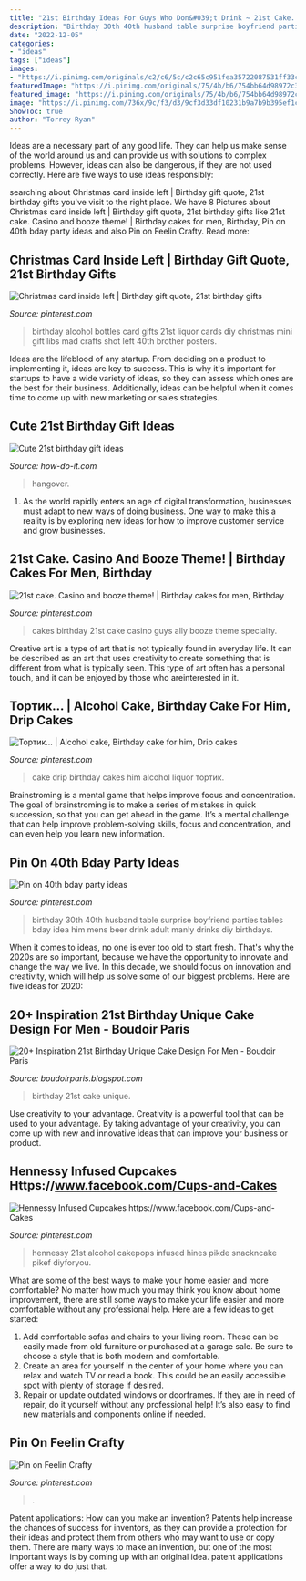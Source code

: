 ```yaml
---
title: "21st Birthday Ideas For Guys Who Don&#039;t Drink ~ 21st Cake. Casino And Booze Theme!"
description: "Birthday 30th 40th husband table surprise boyfriend parties tables bday idea him mens beer drink adult manly drinks diy birthdays"
date: "2022-12-05"
categories:
- "ideas"
tags: ["ideas"]
images:
- "https://i.pinimg.com/originals/c2/c6/5c/c2c65c951fea35722087531ff33c8414.jpg"
featuredImage: "https://i.pinimg.com/originals/75/4b/b6/754bb64d98972c3e5f4a077deecea5b8.jpg"
featured_image: "https://i.pinimg.com/originals/75/4b/b6/754bb64d98972c3e5f4a077deecea5b8.jpg"
image: "https://i.pinimg.com/736x/9c/f3/d3/9cf3d33df10231b9a7b9b395ef1cfff6.jpg"
ShowToc: true
author: "Torrey Ryan"
---
```



Ideas are a necessary part of any good life. They can help us make sense of the world around us and can provide us with solutions to complex problems. However, ideas can also be dangerous, if they are not used correctly. Here are five ways to use ideas responsibly: 

	

		
searching about Christmas card inside left | Birthday gift quote, 21st birthday gifts you've visit to the right place. We have 8 Pictures about Christmas card inside left | Birthday gift quote, 21st birthday gifts like 21st cake. Casino and booze theme! | Birthday cakes for men, Birthday, Pin on 40th bday party ideas and also Pin on Feelin Crafty. Read more:
		
    
## Christmas Card Inside Left | Birthday Gift Quote, 21st Birthday Gifts

<img loading=lazy src="https://i.pinimg.com/originals/1d/b6/92/1db692382a089f8babe8851feb66afa1.jpg" onerror="this.onerror=null;this.src='https://tse2.mm.bing.net/th?id=OIP.Qj3q8Rwn-HxvNq9sY0PkMAHaJ4&amp;pid=15.1';" alt="Christmas card inside left | Birthday gift quote, 21st birthday gifts">

_Source: pinterest.com_

>birthday alcohol bottles card gifts 21st liquor cards diy christmas mini gift libs mad crafts shot left 40th brother posters. 

	

Ideas are the lifeblood of any startup. From deciding on a product to implementing it, ideas are key to success. This is why it's important for startups to have a wide variety of ideas, so they can assess which ones are the best for their business. Additionally, ideas can be helpful when it comes time to come up with new marketing or sales strategies.

    
## Cute 21st Birthday Gift Ideas

<img loading=lazy src="https://i.pinimg.com/736x/9c/f3/d3/9cf3d33df10231b9a7b9b395ef1cfff6.jpg" onerror="this.onerror=null;this.src='https://tse1.mm.bing.net/th?id=OIP.Wkl5OnEpPCaWqX0jKCsWiAHaNL&amp;pid=15.1';" alt="Cute 21st birthday gift ideas">

_Source: how-do-it.com_

>hangover. 

	

1. As the world rapidly enters an age of digital transformation, businesses must adapt to new ways of doing business. One way to make this a reality is by exploring new ideas for how to improve customer service and grow businesses.

    
## 21st Cake. Casino And Booze Theme! | Birthday Cakes For Men, Birthday

<img loading=lazy src="https://i.pinimg.com/originals/75/4b/b6/754bb64d98972c3e5f4a077deecea5b8.jpg" onerror="this.onerror=null;this.src='https://tse2.mm.bing.net/th?id=OIP.8kVm3TJk0g2Qbl1x11KgQgHaJ4&amp;pid=15.1';" alt="21st cake. Casino and booze theme! | Birthday cakes for men, Birthday">

_Source: pinterest.com_

>cakes birthday 21st cake casino guys ally booze theme specialty. 

	

Creative art is a type of art that is not typically found in everyday life. It can be described as an art that uses creativity to create something that is different from what is typically seen. This type of art often has a personal touch, and it can be enjoyed by those who areinterested in it.

    
## Тортик... | Alcohol Cake, Birthday Cake For Him, Drip Cakes

<img loading=lazy src="https://i.pinimg.com/736x/04/aa/fb/04aafb7ea8e395fcf48fbcb06e781f6f.jpg" onerror="this.onerror=null;this.src='https://tse3.mm.bing.net/th?id=OIP.YAxX5kcICpkecD9qo1nbwAHaHP&amp;pid=15.1';" alt="Тортик... | Alcohol cake, Birthday cake for him, Drip cakes">

_Source: pinterest.com_

>cake drip birthday cakes him alcohol liquor тортик. 

	

Brainstroming is a mental game that helps improve focus and concentration. The goal of brainstroming is to make a series of mistakes in quick succession, so that you can get ahead in the game. It’s a mental challenge that can help improve problem-solving skills, focus and concentration, and can even help you learn new information.

    
## Pin On 40th Bday Party Ideas

<img loading=lazy src="https://i.pinimg.com/originals/c2/c6/5c/c2c65c951fea35722087531ff33c8414.jpg" onerror="this.onerror=null;this.src='https://tse4.mm.bing.net/th?id=OIP.HfgXhmhCgHW4Dkw00JyvqAHaHa&amp;pid=15.1';" alt="Pin on 40th bday party ideas">

_Source: pinterest.com_

>birthday 30th 40th husband table surprise boyfriend parties tables bday idea him mens beer drink adult manly drinks diy birthdays. 

	

When it comes to ideas, no one is ever too old to start fresh. That's why the 2020s are so important, because we have the opportunity to innovate and change the way we live. In this decade, we should focus on innovation and creativity, which will help us solve some of our biggest problems. Here are five ideas for 2020:

    
## 20+ Inspiration 21st Birthday Unique Cake Design For Men - Boudoir Paris

<img loading=lazy src="https://i.pinimg.com/originals/ce/c2/35/cec235981159da79280d907bfbd20a96.jpg" onerror="this.onerror=null;this.src='https://tse2.mm.bing.net/th?id=OIP.fQ5bPSwZnYGQLIp0fVSJOQHaJ4&amp;pid=15.1';" alt="20+ Inspiration 21st Birthday Unique Cake Design For Men - Boudoir Paris">

_Source: boudoirparis.blogspot.com_

>birthday 21st cake unique. 

	

Use creativity to your advantage.
Creativity is a powerful tool that can be used to your advantage. By taking advantage of your creativity, you can come up with new and innovative ideas that can improve your business or product.

    
## Hennessy Infused Cupcakes Https://www.facebook.com/Cups-and-Cakes

<img loading=lazy src="https://i.pinimg.com/originals/63/89/e2/6389e2725cf2b07225e4ed76753ecff7.jpg" onerror="this.onerror=null;this.src='https://tse2.mm.bing.net/th?id=OIP.LRJXpEXYEEW_1ZWcNB53hAHaJ4&amp;pid=15.1';" alt="Hennessy Infused Cupcakes https://www.facebook.com/Cups-and-Cakes">

_Source: pinterest.com_

>hennessy 21st alcohol cakepops infused hines pikde snackncake pikef diyforyou. 

	

What are some of the best ways to make your home easier and more comfortable?
No matter how much you may think you know about home improvement, there are still some ways to make your life easier and more comfortable without any professional help. Here are a few ideas to get started: 
1) Add comfortable sofas and chairs to your living room. These can be easily made from old furniture or purchased at a garage sale. Be sure to choose a style that is both modern and comfortable. 
2) Create an area for yourself in the center of your home where you can relax and watch TV or read a book. This could be an easily accessible spot with plenty of storage if desired. 
3) Repair or update outdated windows or doorframes. If they are in need of repair, do it yourself without any professional help! It’s also easy to find new materials and components online if needed.

    
## Pin On Feelin Crafty

<img loading=lazy src="https://i.pinimg.com/736x/62/b5/a5/62b5a54d7e99c95a5b6ed0d934bc04fe.jpg" onerror="this.onerror=null;this.src='https://tse1.mm.bing.net/th?id=OIP.pQRWK4fCSzhEifmJ15WGXQHaJ4&amp;pid=15.1';" alt="Pin on Feelin Crafty">

_Source: pinterest.com_

>. 

	

Patent applications: How can you make an invention?
Patents help increase the chances of success for inventors, as they can provide a protection for their ideas and protect them from others who may want to use or copy them. There are many ways to make an invention, but one of the most important ways is by coming up with an original idea. patent applications offer a way to do just that.

